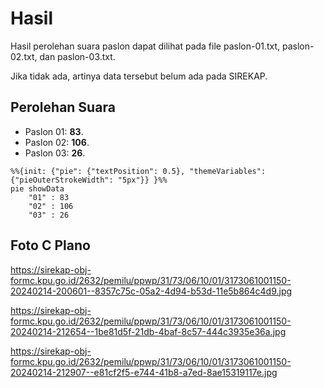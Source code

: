 # Hasil

Hasil perolehan suara paslon dapat dilihat pada file paslon-01.txt, paslon-02.txt, dan paslon-03.txt.

Jika tidak ada, artinya data tersebut belum ada pada SIREKAP.

## Perolehan Suara

 * Paslon 01: **83**.
 * Paslon 02: **106**.
 * Paslon 03: **26**.

```mermaid
%%{init: {"pie": {"textPosition": 0.5}, "themeVariables": {"pieOuterStrokeWidth": "5px"}} }%%
pie showData
    "01" : 83
    "02" : 106
    "03" : 26
```
## Foto C Plano

https://sirekap-obj-formc.kpu.go.id/2632/pemilu/ppwp/31/73/06/10/01/3173061001150-20240214-200601--8357c75c-05a2-4d94-b53d-11e5b864c4d9.jpg

https://sirekap-obj-formc.kpu.go.id/2632/pemilu/ppwp/31/73/06/10/01/3173061001150-20240214-212654--1be81d5f-21db-4baf-8c57-444c3935e36a.jpg

https://sirekap-obj-formc.kpu.go.id/2632/pemilu/ppwp/31/73/06/10/01/3173061001150-20240214-212907--e81cf2f5-e744-41b8-a7ed-8ae15319117e.jpg
